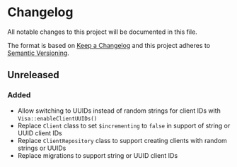 # Changelog
All notable changes to this project will be documented in this file.

The format is based on [Keep a Changelog](http://keepachangelog.com/)
and this project adheres to [Semantic Versioning](http://semver.org/).

## Unreleased
### Added

- Allow switching to UUIDs instead of random strings for client IDs with `Visa::enableClientUUIDs()`
- Replace `Client` class to set `$incrementing` to `false` in support of string or UUID client IDs
- Replace `ClientRepository` class to support creating clients with random strings or UUIDs
- Replace migrations to support string or UUID client IDs
